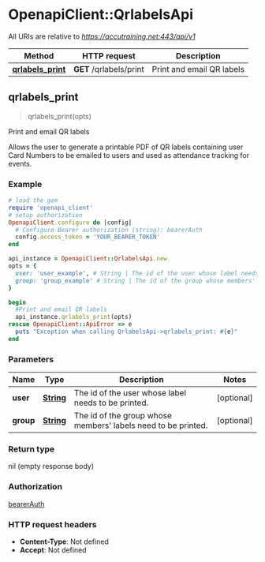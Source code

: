 # OpenapiClient::QrlabelsApi

All URIs are relative to *https://accutraining.net:443/api/v1*

Method | HTTP request | Description
------------- | ------------- | -------------
[**qrlabels_print**](QrlabelsApi.md#qrlabels_print) | **GET** /qrlabels/print | Print and email QR labels



## qrlabels_print

> qrlabels_print(opts)

Print and email QR labels

Allows the user to generate a printable PDF of QR labels containing user Card Numbers to be emailed to users and used as attendance tracking for events.

### Example

```ruby
# load the gem
require 'openapi_client'
# setup authorization
OpenapiClient.configure do |config|
  # Configure Bearer authorization (string): bearerAuth
  config.access_token = 'YOUR_BEARER_TOKEN'
end

api_instance = OpenapiClient::QrlabelsApi.new
opts = {
  user: 'user_example', # String | The id of the user whose label needs to be printed.
  group: 'group_example' # String | The id of the group whose members' labels need to be printed.
}

begin
  #Print and email QR labels
  api_instance.qrlabels_print(opts)
rescue OpenapiClient::ApiError => e
  puts "Exception when calling QrlabelsApi->qrlabels_print: #{e}"
end
```

### Parameters


Name | Type | Description  | Notes
------------- | ------------- | ------------- | -------------
 **user** | [**String**](.md)| The id of the user whose label needs to be printed. | [optional] 
 **group** | [**String**](.md)| The id of the group whose members&#39; labels need to be printed. | [optional] 

### Return type

nil (empty response body)

### Authorization

[bearerAuth](../README.md#bearerAuth)

### HTTP request headers

- **Content-Type**: Not defined
- **Accept**: Not defined

